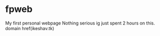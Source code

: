 # fpweb
My first personal webpage
Nothing serious ig just spent 2 hours on this.
domain href(ikeshav.tk)

